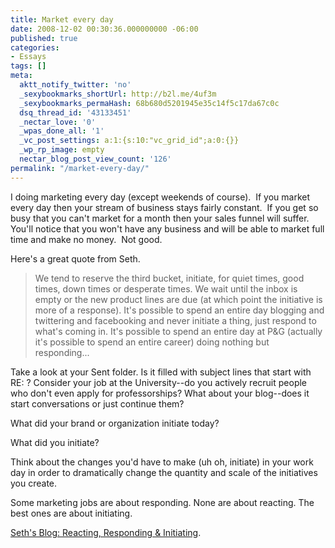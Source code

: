 ```yaml
---
title: Market every day
date: 2008-12-02 00:30:36.000000000 -06:00
published: true
categories:
- Essays
tags: []
meta:
  aktt_notify_twitter: 'no'
  _sexybookmarks_shortUrl: http://b2l.me/4uf3m
  _sexybookmarks_permaHash: 68b680d5201945e35c14f5c17da67c0c
  dsq_thread_id: '43133451'
  _nectar_love: '0'
  _wpas_done_all: '1'
  _vc_post_settings: a:1:{s:10:"vc_grid_id";a:0:{}}
  _wp_rp_image: empty
  nectar_blog_post_view_count: '126'
permalink: "/market-every-day/"
---
```

I doing marketing every day (except weekends of course).  If you market every day then your stream of business stays fairly constant.  If you get so busy that you can't market for a month then your sales funnel will suffer.  You'll notice that you won't have any business and will be able to market full time and make no money.  Not good.

Here's a great quote from Seth.
>We tend to reserve the third bucket, initiate, for quiet times, good times, down times or desperate times. We wait until the inbox is empty or the new product lines are due (at which point the initiative is more of a response). It's possible to spend an entire day blogging and twittering and facebooking and never initiate a thing, just respond to what's coming in. It's possible to spend an entire day at P&amp;G (actually it's possible to spend an entire career) doing nothing but responding...

Take a look at your Sent folder. Is it filled with subject lines that start with RE: ? Consider your job at the University--do you actively recruit people who don't even apply for professorships? What about your blog--does it start conversations or just continue them?

What did your brand or organization initiate today?

What did you initiate?

Think about the changes you'd have to make (uh oh, initiate) in your work day in order to dramatically change the quantity and scale of the initiatives you create.

Some marketing jobs are about responding. None are about reacting. The best ones are about initiating.</blockquote>
<p><a href="http://sethgodin.typepad.com/seths_blog/2008/11/reacting-respon.html" rel="nofollow">Seth's Blog: Reacting, Responding &amp; Initiating</a>.
